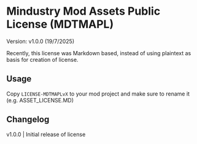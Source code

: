 # Mindustry Mod Assets Public License (MDTMAPL)
Version: v1.0.0 (19/7/2025)

Recently, this license was Markdown based, instead of using plaintext as basis for creation of license. 

## Usage
Copy `LICENSE-MDTMAPLvX` to your mod project and make sure to rename it (e.g. ASSET_LICENSE.MD)

## Changelog
v1.0.0 | Initial release of license
